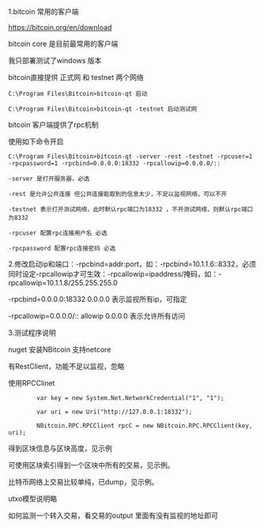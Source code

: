 1.bitcoin 常用的客户端

https://bitcoin.org/en/download

bitcoin core 是目前最常用的客户端

我只部署测试了windows 版本

bitcoin直接提供 正式网 和 testnet 两个网络

	C:\Program Files\Bitcoin>bitcoin-qt 启动

	C:\Program Files\Bitcoin>bitcoin-qt -testnet 启动测试网

bitcoin 客户端提供了rpc机制

使用如下命令开启

	C:\Program Files\Bitcoin>bitcoin-qt -server -rest -testnet -rpcuser=1 -rpcpassword=1 -rpcbind=0.0.0.0:18332 -rpcallowip=0.0.0.0/::

	-server 是打开服务器，必选

	-rest 是允许公共连接 但公共连接能取到的信息太少，不足以监视网络，可以不开

	-testnet 表示打开测试网络，此时默认rpc端口为18332 ，不开测试网络，则默认rpc端口为8332

	-rpcuser 配置rpc连接用户名 必选

	-rpcpassword 配置rpc连接密码 必选

2.修改启动ip和端口：-rpcbind=addr:port，如：-rpcbind=10.1.1.6::8332，必须同时设定-rpcallowip才可生效：-rpcallowip=ipaddress/掩码，如：-rpcallowip=10.1.1.8/255.255.255.0

   -rpcbind=0.0.0.0:18332  0.0.0.0 表示监视所有ip，可指定
    
   -rpcallowip=0.0.0.0/::  allowip 0.0.0.0 表示允许所有访问

3.测试程序说明

nuget 安装NBitcoin 支持netcore

有RestClient，功能不足以监视，忽略

使用RPCClinet
			
			var key = new System.Net.NetworkCredential("1", "1");
            
			var uri = new Uri("http://127.0.0.1:18332");
            
			NBitcoin.RPC.RPCClient rpcC = new NBitcoin.RPC.RPCClient(key, uri);

得到区块信息与区块高度，见示例

可使用区块索引得到一个区块中所有的交易，见示例。

比特币网络上交易比较单纯，已dump，见示例。

utxo模型说明略

如何监测一个转入交易，看交易的output 里面有没有监视的地址即可